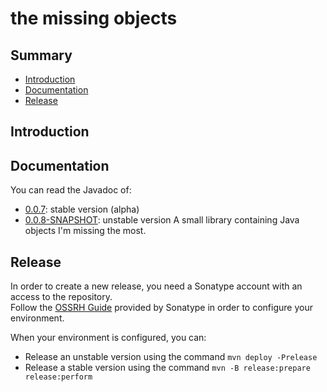 # the missing objects

## Summary

  * [Introduction](#introduction)
  * [Documentation](#documentation)
  * [Release](#release)

## <a name="introduction" />Introduction

## <a name="documentation" />Documentation

You can read the Javadoc of:

  * [0.0.7](https://oss.sonatype.org/service/local/repositories/releases/archive/com/github/sixro/themissingobjects/0.0.7/themissingobjects-0.0.7-javadoc.jar/!/index.html): stable version (alpha)
  * [0.0.8-SNAPSHOT](https://oss.sonatype.org/service/local/repositories/snapshots/archive/com/github/sixro/themissingobjects/0.0.8-SNAPSHOT/themissingobjects-0.0.8-20200324.212928-1-javadoc.jar/!/index.html): unstable version
A small library containing Java objects I'm missing the most.

## <a name="release" />Release

In order to create a new release, you need a Sonatype account with an access to the repository.  
Follow the [OSSRH Guide](https://central.sonatype.org/pages/ossrh-guide.html) provided by Sonatype in order to configure your environment.  

When your environment is configured, you can:

  * Release an unstable version using the command `mvn deploy -Prelease`
  * Release a stable version using the command `mvn -B release:prepare release:perform`

